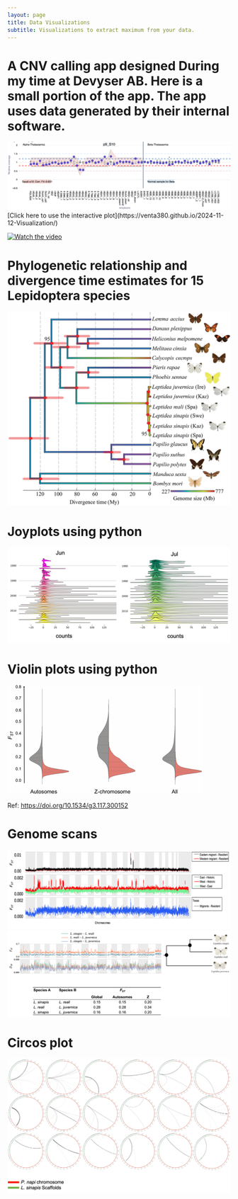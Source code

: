 ```yaml
---
layout: page
title: Data Visualizations
subtitle: Visualizations to extract maximum from your data.
---
```




# A CNV calling app designed During my time at Devyser AB. Here is a small portion of the app. The app uses data generated by their internal software.  
<img style="float: center;" src="/assets/img/newplot_CNV.png">
[Click here to use the interactive plot](https://venta380.github.io/2024-11-12-Visualization/)

[![Watch the video](https://raw.githubusercontent.com/venta380/venta380.github.io/assets/img/newplot_CNV.png)](https://raw.githubusercontent.com/venta380/venta380.github.io/assets/img/Basic_CNV_tool.mov)

# Phylogenetic relationship and divergence time estimates for 15 Lepidoptera species
<img style="float: center;" src="/assets/img/evx163f1.jpeg">

# Joyplots using python

<img style="float: center;" src="/assets/img/joy.png">



# Violin plots using python
<img style="float: center;" src="/assets/img/m_3983f4.gif">

Ref: https://doi.org/10.1534/g3.117.300152

# Genome scans
<img style="float: center;" src="/assets/img/scan.png">
<img style="float: center;" src="/assets/img/lep_scan.png">

# Circos plot
<img style="float: center;" src="/assets/img/circros.png">

